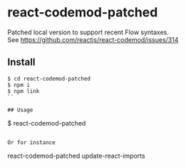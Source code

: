 # react-codemod-patched

Patched local version to support recent Flow syntaxes.   
See https://github.com/reactjs/react-codemod/issues/314

## Install

```
$ cd react-codemod-patched
$ npm i
$ npm link
``

## Usage

```
$ react-codemod-patched
```

Or for instance

```
react-codemod-patched update-react-imports
```